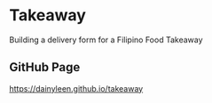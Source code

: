 # Takeaway
Building a delivery form for a Filipino Food Takeaway

## GitHub Page
 https://dainyleen.github.io/takeaway

